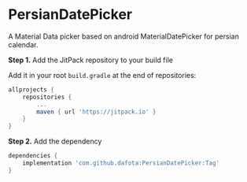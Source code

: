 # PersianDatePicker

A Material Data picker based on android MaterialDatePicker for persian calendar.

**Step 1.** Add the JitPack repository to your build file 			

Add it in your root `build.gradle` at the end of repositories:

```groovy
allprojects {
	repositories {
		...
		maven { url 'https://jitpack.io' }
	}
}
```

**Step 2.** Add the dependency

```groovy
dependencies {
	implementation 'com.github.dafota:PersianDatePicker:Tag'
}
```




